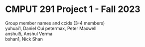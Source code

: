 # CMPUT 291 Project 1 - Fall 2023  
Group member names and ccids (3-4 members)  
  yuhuai1, Daniel Cui
  petermax, Peter Maxwell  
  anshul5, Anshul Verma  
  bshan1, Nick Shan
